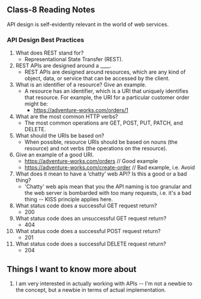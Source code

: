 ## Class-8 Reading Notes  
<p>API design is self-evidently relevant in the world of web services.</p>

### API Design Best Practices

1. What does REST stand for?
    * Representational State Transfer (REST).
2. REST APIs are designed around a ____.
    * REST APIs are designed around resources, which are any kind of object, data, or service that can be accessed by the client.
3. What is an identifier of a resource? Give an example.
    * A resource has an identifier, which is a URI that uniquely identifies that resource. For example, the URI for a particular customer order might be:
        * https://adventure-works.com/orders/1
4. What are the most common HTTP verbs?
    * The most common operations are GET, POST, PUT, PATCH, and DELETE.
5. What should the URIs be based on?
    * When possible, resource URIs should be based on nouns (the resource) and not verbs (the operations on the resource).
6. Give an example of a good URI.
    * https://adventure-works.com/orders // Good example
    * https://adventure-works.com/create-order // Bad example, i.e. Avoid
7. What does it mean to have a ‘chatty’ web API? Is this a good or a bad thing?
    * 'Chatty' web apis mean that you the API naming is too granular and the web server is bombarded with too many requests, i.e. it's a bad thing -- KISS principle applies here.
8. What status code does a successful GET request return?
    * 200
9. What status code does an unsuccessful GET request return?
    * 404
10. What status code does a successful POST request return?
    * 201
11. What status code does a successful DELETE request return?
    * 204



## Things I want to know more about

1. I am very interested in actually working with APIs -- I'm not a newbie to the concept, but a newbie in terms of actual implementation.